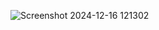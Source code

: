 ![Screenshot 2024-12-16 121302](https://github.com/user-attachments/assets/4792dd34-40d0-4396-8edb-419d6f21290f)
